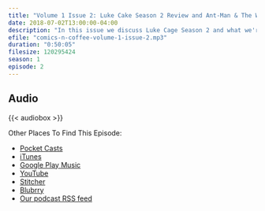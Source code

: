 ```yaml
---
title: "Volume 1 Issue 2: Luke Cake Season 2 Review and Ant-Man & The Wasp Predictions"
date: 2018-07-02T13:00:00-04:00
description: "In this issue we discuss Luke Cage Season 2 and what we're excited about and predictions for Ant-Man & The Wasp."
efile: "comics-n-coffee-volume-1-issue-2.mp3"
duration: "0:50:05"
filesize: 120295424
season: 1
episode: 2
---
```


## Audio

{{< audiobox >}}

Other Places To Find This Episode:

- [Pocket Casts](https://pca.st/KIfs)
- [iTunes](https://itunes.apple.com/us/podcast/comics-n-coffee-podcast/id1405490125)
- [Google Play Music](https://playmusic.app.goo.gl/?ibi=com.google.PlayMusic&isi=691797987&ius=googleplaymusic&apn=com.google.android.music&link=https://play.google.com/music/m/Ikiure5dl6s2vpapy6fqafpfbom?t%3DComics_%27N%27_Coffee_Podcast%26pcampaignid%3DMKT-na-all-co-pr-mu-pod-16)
- [YouTube](https://youtu.be/PLjBBJLD9sU)
- [Stitcher](https://www.stitcher.com/s?fid=%22203396%22&refid=stpr)
- [Blubrry](https://www.blubrry.com/comicsncoffee/)
- [Our podcast RSS feed](https://www.ComicsNCoffee.com/podcast/index.xml)
